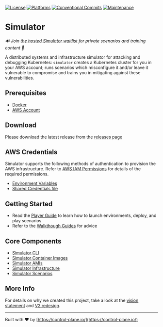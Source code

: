[![License](https://img.shields.io/badge/License-Apache%202.0-blue.svg)](https://github.com/controlplaneio/simulator/blob/master/LICENSE)
[![Platforms](https://img.shields.io/badge/Platform-Linux|MacOS-blue.svg)](https://github.com/controlplaneio/simulator/blob/master/README.md)
[![Conventional Commits](https://img.shields.io/badge/Conventional%20Commits-1.0.0-blue.svg)](https://conventionalcommits.org)
[![Maintenance](https://img.shields.io/badge/Maintained%3F-yes-green.svg)](https://github.com/controlplaneio/simulator/graphs/commit-activity)

# Simulator

_🔊 Join [the hosted Simulator waitlist](https://kubesim.io) for private scenarios and training content 🚨_

A distributed systems and infrastructure simulator for attacking and debugging Kubernetes: <code>simulator</code>
creates a Kubernetes cluster for you in your AWS account; runs scenarios which misconfigure it and/or leave it
vulnerable to compromise and trains you in mitigating against these vulnerabilities.

## Prerequisites

- [Docker](https://docs.docker.com/get-docker/)
- [AWS Account](https://aws.amazon.com/free)

## Download

Please download the latest release from the [releases page](https://github.com/controlplaneio/simulator/releases)

## AWS Credentials

Simulator supports the following methods of authentication to provision the AWS infrastructure. Refer to
[AWS IAM Permissions](docs/aws-iam-permissions.md) for details of the required permissions.

- [Environment Variables](https://docs.aws.amazon.com/sdkref/latest/guide/environment-variables.html)
- [Shared Credentials file](https://docs.aws.amazon.com/sdkref/latest/guide/file-format.html)

## Getting Started

- Read the [Player Guide](docs/player-guide.md) to learn how to launch environments, deploy, and play scenarios
- Refer to the [Walkthough Guides](docs/2023-cncf-ctf-walkthroughs) for advice

## Core Components

- [Simulator CLI](docs/cli.md)
- [Simulator Container Images](docs/container-images.md)
- [Simulator AMIs](docs/amis.md)
- [Simulator Infrastructure](docs/infrastructure.md)
- [Simulator Scenarios](docs/scenarios.md)

## More Info

For details on why we created this project, take a look at the [vision statement](./docs/vision-statement.md) and [V2 redesign](/docs/vision-statement-v2.md).

---

Built with ❤ by [https://control-plane.io/](https://control-plane.io/)

